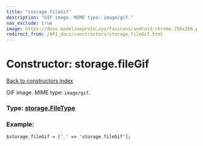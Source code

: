 ```yaml
---
title: "storage.fileGif"
description: "GIF image. MIME type: image/gif."
nav_exclude: true
image: https://docs.madelineproto.xyz/favicons/android-chrome-256x256.png
redirect_from: /API_docs/constructors/storage_fileGif.html
---
```

# Constructor: storage.fileGif  
[Back to constructors index](/API_docs/constructors/index.html)



GIF image. MIME type: `image/gif`.




### Type: [storage.FileType](/API_docs/types/storage.FileType.html)


### Example:

```
$storage_fileGif = ['_' => 'storage.fileGif'];
```  
